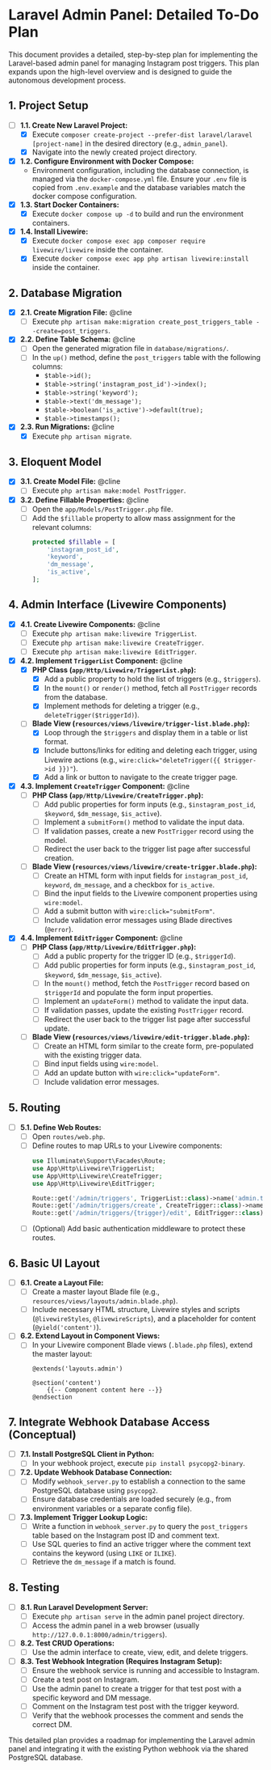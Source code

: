 # Laravel Admin Panel: Detailed To-Do Plan

This document provides a detailed, step-by-step plan for implementing the Laravel-based admin panel for managing Instagram post triggers. This plan expands upon the high-level overview and is designed to guide the autonomous development process.

## 1. Project Setup

*   [ ] **1.1. Create New Laravel Project:**
    *   [x] Execute `composer create-project --prefer-dist laravel/laravel [project-name]` in the desired directory (e.g., `admin_panel`).
    *   [x] Navigate into the newly created project directory.
*   [x] **1.2. Configure Environment with Docker Compose:**
    *   Environment configuration, including the database connection, is managed via the `docker-compose.yml` file. Ensure your `.env` file is copied from `.env.example` and the database variables match the docker compose configuration.
*   [x] **1.3. Start Docker Containers:**
    *   [x] Execute `docker compose up -d` to build and run the environment containers.
*   [x] **1.4. Install Livewire:**
    *   [x] Execute `docker compose exec app composer require livewire/livewire` inside the container.
    *   [x] Execute `docker compose exec app php artisan livewire:install` inside the container.

## 2. Database Migration

*   [x] **2.1. Create Migration File:** @cline
    *   [ ] Execute `php artisan make:migration create_post_triggers_table --create=post_triggers`.
*   [x] **2.2. Define Table Schema:** @cline
    *   [ ] Open the generated migration file in `database/migrations/`.
    *   [ ] In the `up()` method, define the `post_triggers` table with the following columns:
        *   `$table->id();`
        *   `$table->string('instagram_post_id')->index();`
        *   `$table->string('keyword');`
        *   `$table->text('dm_message');`
        *   `$table->boolean('is_active')->default(true);`
        *   `$table->timestamps();`
*   [x] **2.3. Run Migrations:** @cline
    *   [x] Execute `php artisan migrate`.

## 3. Eloquent Model

*   [x] **3.1. Create Model File:** @cline
    *   [ ] Execute `php artisan make:model PostTrigger`.
*   [x] **3.2. Define Fillable Properties:** @cline
    *   [ ] Open the `app/Models/PostTrigger.php` file.
    *   [ ] Add the `$fillable` property to allow mass assignment for the relevant columns:
        ```php
        protected $fillable = [
            'instagram_post_id',
            'keyword',
            'dm_message',
            'is_active',
        ];
        ```

## 4. Admin Interface (Livewire Components)

*   [x] **4.1. Create Livewire Components:** @cline
    *   [ ] Execute `php artisan make:livewire TriggerList`.
    *   [ ] Execute `php artisan make:livewire CreateTrigger`.
    *   [ ] Execute `php artisan make:livewire EditTrigger`.
*   [x] **4.2. Implement `TriggerList` Component:** @cline
    *   [x] **PHP Class (`app/Http/Livewire/TriggerList.php`):**
        *   [x] Add a public property to hold the list of triggers (e.g., `$triggers`).
        *   [x] In the `mount()` or `render()` method, fetch all `PostTrigger` records from the database.
        *   [x] Implement methods for deleting a trigger (e.g., `deleteTrigger($triggerId)`).
    *   [ ] **Blade View (`resources/views/livewire/trigger-list.blade.php`):**
        *   [x] Loop through the `$triggers` and display them in a table or list format.
        *   [x] Include buttons/links for editing and deleting each trigger, using Livewire actions (e.g., `wire:click="deleteTrigger({{ $trigger->id }})"`).
        *   [x] Add a link or button to navigate to the create trigger page.
*   [x] **4.3. Implement `CreateTrigger` Component:** @cline
    *   [ ] **PHP Class (`app/Http/Livewire/CreateTrigger.php`):**
        *   [ ] Add public properties for form inputs (e.g., `$instagram_post_id`, `$keyword`, `$dm_message`, `$is_active`).
        *   [ ] Implement a `submitForm()` method to validate the input data.
        *   [ ] If validation passes, create a new `PostTrigger` record using the model.
        *   [ ] Redirect the user back to the trigger list page after successful creation.
    *   [ ] **Blade View (`resources/views/livewire/create-trigger.blade.php`):**
        *   [ ] Create an HTML form with input fields for `instagram_post_id`, `keyword`, `dm_message`, and a checkbox for `is_active`.
        *   [ ] Bind the input fields to the Livewire component properties using `wire:model`.
        *   [ ] Add a submit button with `wire:click="submitForm"`.
        *   [ ] Include validation error messages using Blade directives (`@error`).
*   [x] **4.4. Implement `EditTrigger` Component:** @cline
    *   [ ] **PHP Class (`app/Http/Livewire/EditTrigger.php`):**
        *   [ ] Add a public property for the trigger ID (e.g., `$triggerId`).
        *   [ ] Add public properties for form inputs (e.g., `$instagram_post_id`, `$keyword`, `$dm_message`, `$is_active`).
        *   [ ] In the `mount()` method, fetch the `PostTrigger` record based on `$triggerId` and populate the form input properties.
        *   [ ] Implement an `updateForm()` method to validate the input data.
        *   [ ] If validation passes, update the existing `PostTrigger` record.
        *   [ ] Redirect the user back to the trigger list page after successful update.
    *   [ ] **Blade View (`resources/views/livewire/edit-trigger.blade.php`):**
        *   [ ] Create an HTML form similar to the create form, pre-populated with the existing trigger data.
        *   [ ] Bind input fields using `wire:model`.
        *   [ ] Add an update button with `wire:click="updateForm"`.
        *   [ ] Include validation error messages.

## 5. Routing

*   [ ] **5.1. Define Web Routes:**
    *   [ ] Open `routes/web.php`.
    *   [ ] Define routes to map URLs to your Livewire components:
        ```php
        use Illuminate\Support\Facades\Route;
        use App\Http\Livewire\TriggerList;
        use App\Http\Livewire\CreateTrigger;
        use App\Http\Livewire\EditTrigger;

        Route::get('/admin/triggers', TriggerList::class)->name('admin.triggers.index');
        Route::get('/admin/triggers/create', CreateTrigger::class)->name('admin.triggers.create');
        Route::get('/admin/triggers/{trigger}/edit', EditTrigger::class)->name('admin.triggers.edit');
        ```
    *   [ ] (Optional) Add basic authentication middleware to protect these routes.

## 6. Basic UI Layout

*   [ ] **6.1. Create a Layout File:**
    *   [ ] Create a master layout Blade file (e.g., `resources/views/layouts/admin.blade.php`).
    *   [ ] Include necessary HTML structure, Livewire styles and scripts (`@livewireStyles`, `@livewireScripts`), and a placeholder for content (`@yield('content')`).
*   [ ] **6.2. Extend Layout in Component Views:**
    *   [ ] In your Livewire component Blade views (`.blade.php` files), extend the master layout:
        ```blade
        @extends('layouts.admin')

        @section('content')
            {{-- Component content here --}}
        @endsection
        ```

## 7. Integrate Webhook Database Access (Conceptual)

*   [ ] **7.1. Install PostgreSQL Client in Python:**
    *   [ ] In your webhook project, execute `pip install psycopg2-binary`.
*   [ ] **7.2. Update Webhook Database Connection:**
    *   [ ] Modify `webhook_server.py` to establish a connection to the same PostgreSQL database using `psycopg2`.
    *   [ ] Ensure database credentials are loaded securely (e.g., from environment variables or a separate config file).
*   [ ] **7.3. Implement Trigger Lookup Logic:**
    *   [ ] Write a function in `webhook_server.py` to query the `post_triggers` table based on the Instagram post ID and comment text.
    *   [ ] Use SQL queries to find an active trigger where the comment text contains the keyword (using `LIKE` or `ILIKE`).
    *   [ ] Retrieve the `dm_message` if a match is found.

## 8. Testing

*   [ ] **8.1. Run Laravel Development Server:**
    *   [ ] Execute `php artisan serve` in the admin panel project directory.
    *   [ ] Access the admin panel in a web browser (usually `http://127.0.0.1:8000/admin/triggers`).
*   [ ] **8.2. Test CRUD Operations:**
    *   [ ] Use the admin interface to create, view, edit, and delete triggers.
*   [ ] **8.3. Test Webhook Integration (Requires Instagram Setup):**
    *   [ ] Ensure the webhook service is running and accessible to Instagram.
    *   [ ] Create a test post on Instagram.
    *   [ ] Use the admin panel to create a trigger for that test post with a specific keyword and DM message.
    *   [ ] Comment on the Instagram test post with the trigger keyword.
    *   [ ] Verify that the webhook processes the comment and sends the correct DM.

This detailed plan provides a roadmap for implementing the Laravel admin panel and integrating it with the existing Python webhook via the shared PostgreSQL database.
